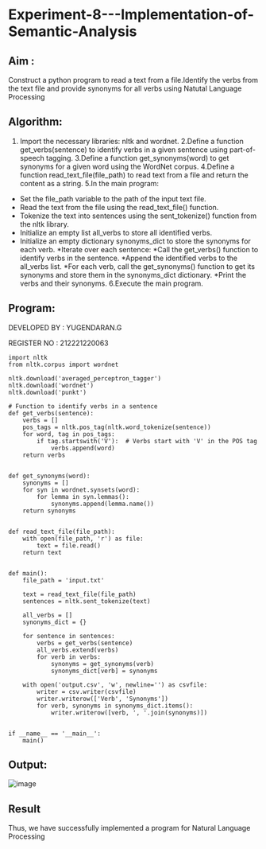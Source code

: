 # Experiment-8---Implementation-of-Semantic-Analysis

## Aim : 
Construct a python program to read a text from a file.Identify the verbs from the text file and provide synonyms for all verbs using Natutal Language Processing

## Algorithm:
1. Import the necessary libraries: nltk and wordnet.
2.Define a function get_verbs(sentence) to identify verbs in a given sentence using part-of-speech tagging.
3.Define a function get_synonyms(word) to get synonyms for a given word using the WordNet corpus.
4.Define a function read_text_file(file_path) to read text from a file and return the content as a string.
5.In the main program:
  * Set the file_path variable to the path of the input text file.
  * Read the text from the file using the read_text_file() function.
  * Tokenize the text into sentences using the sent_tokenize() function from the nltk library.
  * Initialize an empty list all_verbs to store all identified verbs.
  * Initialize an empty dictionary synonyms_dict to store the synonyms for each verb.
   *Iterate over each sentence:
     *Call the get_verbs() function to identify verbs in the sentence.
    *Append the identified verbs to the all_verbs list.
    *For each verb, call the get_synonyms() function to get its synonyms and store them in the synonyms_dict dictionary.
  *Print the verbs and their synonyms.
6.Execute the main program.
## Program:
DEVELOPED BY : YUGENDARAN.G

REGISTER NO : 212221220063 
```
import nltk
from nltk.corpus import wordnet

nltk.download('averaged_perceptron_tagger')
nltk.download('wordnet')
nltk.download('punkt')

# Function to identify verbs in a sentence
def get_verbs(sentence):
    verbs = []
    pos_tags = nltk.pos_tag(nltk.word_tokenize(sentence))
    for word, tag in pos_tags:
        if tag.startswith('V'):  # Verbs start with 'V' in the POS tag
            verbs.append(word)
    return verbs


def get_synonyms(word):
    synonyms = []
    for syn in wordnet.synsets(word):
        for lemma in syn.lemmas():
            synonyms.append(lemma.name())
    return synonyms


def read_text_file(file_path):
    with open(file_path, 'r') as file:
        text = file.read()
    return text


def main():
    file_path = 'input.txt'

    text = read_text_file(file_path)
    sentences = nltk.sent_tokenize(text)

    all_verbs = []
    synonyms_dict = {}

    for sentence in sentences:
        verbs = get_verbs(sentence)
        all_verbs.extend(verbs)
        for verb in verbs:
            synonyms = get_synonyms(verb)
            synonyms_dict[verb] = synonyms

    with open('output.csv', 'w', newline='') as csvfile:
        writer = csv.writer(csvfile)
        writer.writerow(['Verb', 'Synonyms'])
        for verb, synonyms in synonyms_dict.items():
            writer.writerow([verb, ', '.join(synonyms)])


if __name__ == '__main__':
    main()
```
## Output:
![image](https://github.com/Yugendaran/Experiment-6---Implementation-of-Semantic-Analysis/assets/128135616/298ace4a-a18c-48ad-8c41-d397a80d1dca)

## Result
Thus, we have successfully implemented a program for Natural Language Processing
